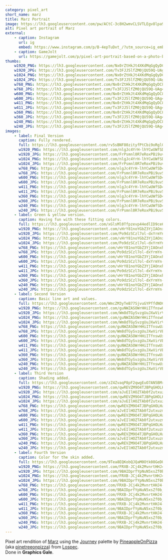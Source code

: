 ```yaml
---
category: pixel_art
short_name: marz
title: Marz Portrait
image: https://lh3.googleusercontent.com/pw/ACtC-3c8H2wmvCLSVTLEgv8lpa9p_4dkEeqCcqf9hri_WcDR_5UGXSZlk_7sty7EUrDq9GYgz-867Ac_sqlACj5UjijBXSRi9RWVBmgCEaNZ0bXQ3j3rZw8OAVjXFJRL5GLvByAW5TbZY4KpD2LarYQv0_58=w1200-h630-no?authuser=0
alt: Pixel art portrait of Marz
external:
    - caption: Instagram
      url: ig
      embed: https://www.instagram.com/p/B-4epTuDxt_/?utm_source=ig_embed&amp;utm_campaign=loading
    - caption: GameJolt
      url: https://gamejolt.com/p/pixel-art-portrait-based-on-a-photo-by-youtuber-marz-journey-pal-3mawfne2
thumbs:
    w1920_PNG: https://lh3.googleusercontent.com/Nx0rZtHkJt4XKdMqGgQyDC8FtEVxwZQZnwrV7loQh5_vd2J4F9CBAbFIVugTjRK6v3EuMMpZvmnr7bUkmKNpqB_ydl4cPuRgEowaGNnSeyPzlQofd-PsMAyxs5i8LAvzTqd51dgWvg=w355
    w1920_JPG: https://lh3.googleusercontent.com/Tv3FJJ5lfZM0jQU59Q-UAg4-VPc7DpZmSDjyYHpYc4Y6MouxYL00BE6DnwaGWXxNRoFz4nSC_0FhU32zhLyTnFB2NftFR_AfIiDQ67E-My3kqWfKIUNnXawR0Zv6KI_QZsNHIpdaYA=w355
    w1024_PNG: https://lh3.googleusercontent.com/Nx0rZtHkJt4XKdMqGgQyDC8FtEVxwZQZnwrV7loQh5_vd2J4F9CBAbFIVugTjRK6v3EuMMpZvmnr7bUkmKNpqB_ydl4cPuRgEowaGNnSeyPzlQofd-PsMAyxs5i8LAvzTqd51dgWvg=w284
    w1024_JPG: https://lh3.googleusercontent.com/Tv3FJJ5lfZM0jQU59Q-UAg4-VPc7DpZmSDjyYHpYc4Y6MouxYL00BE6DnwaGWXxNRoFz4nSC_0FhU32zhLyTnFB2NftFR_AfIiDQ67E-My3kqWfKIUNnXawR0Zv6KI_QZsNHIpdaYA=w284
    w768_PNG: https://lh3.googleusercontent.com/Nx0rZtHkJt4XKdMqGgQyDC8FtEVxwZQZnwrV7loQh5_vd2J4F9CBAbFIVugTjRK6v3EuMMpZvmnr7bUkmKNpqB_ydl4cPuRgEowaGNnSeyPzlQofd-PsMAyxs5i8LAvzTqd51dgWvg=w213
    w768_JPG: https://lh3.googleusercontent.com/Tv3FJJ5lfZM0jQU59Q-UAg4-VPc7DpZmSDjyYHpYc4Y6MouxYL00BE6DnwaGWXxNRoFz4nSC_0FhU32zhLyTnFB2NftFR_AfIiDQ67E-My3kqWfKIUNnXawR0Zv6KI_QZsNHIpdaYA=w213
    w600_PNG: https://lh3.googleusercontent.com/Nx0rZtHkJt4XKdMqGgQyDC8FtEVxwZQZnwrV7loQh5_vd2J4F9CBAbFIVugTjRK6v3EuMMpZvmnr7bUkmKNpqB_ydl4cPuRgEowaGNnSeyPzlQofd-PsMAyxs5i8LAvzTqd51dgWvg=w166
    w600_JPG: https://lh3.googleusercontent.com/Tv3FJJ5lfZM0jQU59Q-UAg4-VPc7DpZmSDjyYHpYc4Y6MouxYL00BE6DnwaGWXxNRoFz4nSC_0FhU32zhLyTnFB2NftFR_AfIiDQ67E-My3kqWfKIUNnXawR0Zv6KI_QZsNHIpdaYA=w166
    w411_PNG: https://lh3.googleusercontent.com/Nx0rZtHkJt4XKdMqGgQyDC8FtEVxwZQZnwrV7loQh5_vd2J4F9CBAbFIVugTjRK6v3EuMMpZvmnr7bUkmKNpqB_ydl4cPuRgEowaGNnSeyPzlQofd-PsMAyxs5i8LAvzTqd51dgWvg=w114
    w411_JPG: https://lh3.googleusercontent.com/Tv3FJJ5lfZM0jQU59Q-UAg4-VPc7DpZmSDjyYHpYc4Y6MouxYL00BE6DnwaGWXxNRoFz4nSC_0FhU32zhLyTnFB2NftFR_AfIiDQ67E-My3kqWfKIUNnXawR0Zv6KI_QZsNHIpdaYA=w114
    w360_PNG: https://lh3.googleusercontent.com/Nx0rZtHkJt4XKdMqGgQyDC8FtEVxwZQZnwrV7loQh5_vd2J4F9CBAbFIVugTjRK6v3EuMMpZvmnr7bUkmKNpqB_ydl4cPuRgEowaGNnSeyPzlQofd-PsMAyxs5i8LAvzTqd51dgWvg=w100
    w360_JPG: https://lh3.googleusercontent.com/Tv3FJJ5lfZM0jQU59Q-UAg4-VPc7DpZmSDjyYHpYc4Y6MouxYL00BE6DnwaGWXxNRoFz4nSC_0FhU32zhLyTnFB2NftFR_AfIiDQ67E-My3kqWfKIUNnXawR0Zv6KI_QZsNHIpdaYA=w100
    w240_PNG: https://lh3.googleusercontent.com/Nx0rZtHkJt4XKdMqGgQyDC8FtEVxwZQZnwrV7loQh5_vd2J4F9CBAbFIVugTjRK6v3EuMMpZvmnr7bUkmKNpqB_ydl4cPuRgEowaGNnSeyPzlQofd-PsMAyxs5i8LAvzTqd51dgWvg=w66
    w240_JPG: https://lh3.googleusercontent.com/Tv3FJJ5lfZM0jQU59Q-UAg4-VPc7DpZmSDjyYHpYc4Y6MouxYL00BE6DnwaGWXxNRoFz4nSC_0FhU32zhLyTnFB2NftFR_AfIiDQ67E-My3kqWfKIUNnXawR0Zv6KI_QZsNHIpdaYA=w66
images:
    - label: Final Version
      caption: Fully rendered.
      full: https://lh3.googleusercontent.com/rv5sBNF80zityfPtCbi9oRglGRMf3mO-f2RPnIH3oJxti5ZmFgNixrUjROmFbv9gDdG5qtZGgMACGFHpEd2vv9qgcJTWQTv8IULKS6emu7bY1P_lAqeK3Q1PVTYfr2i4hYwnSmvQyg=w1080-h1080
      w1920_PNG: https://lh3.googleusercontent.com/nlgJc4YrH-lhYCwUWfSD4Hn4-MmhDUQ-8wI8UznDaB6r5NNcmxxBxGtTF6POpV-6S7ifd8Zx1CeYQZlIrTbPtqW186CEn2oyYXdmA4yE12pLuv7njZNUJJ9kbn8dAt-uxiFBvtabBw=w850
      w1920_JPG: https://lh3.googleusercontent.com/FrPsmnl0R7eRoxPBi9uvSmGplWlgCxlynZndAO4GdEc1Y0KxQlCyB3xbVZxbLkvPx_3FYym4WeK_7ZXKkckTBzPMvt5HPaGIUxeITHGDIe8dl-mAwwSyzw3FpmRG6g1uuYdY6mB2CQ=w850
      w1024_PNG: https://lh3.googleusercontent.com/nlgJc4YrH-lhYCwUWfSD4Hn4-MmhDUQ-8wI8UznDaB6r5NNcmxxBxGtTF6POpV-6S7ifd8Zx1CeYQZlIrTbPtqW186CEn2oyYXdmA4yE12pLuv7njZNUJJ9kbn8dAt-uxiFBvtabBw=w711
      w1024_JPG: https://lh3.googleusercontent.com/FrPsmnl0R7eRoxPBi9uvSmGplWlgCxlynZndAO4GdEc1Y0KxQlCyB3xbVZxbLkvPx_3FYym4WeK_7ZXKkckTBzPMvt5HPaGIUxeITHGDIe8dl-mAwwSyzw3FpmRG6g1uuYdY6mB2CQ=w711
      w768_PNG: https://lh3.googleusercontent.com/nlgJc4YrH-lhYCwUWfSD4Hn4-MmhDUQ-8wI8UznDaB6r5NNcmxxBxGtTF6POpV-6S7ifd8Zx1CeYQZlIrTbPtqW186CEn2oyYXdmA4yE12pLuv7njZNUJJ9kbn8dAt-uxiFBvtabBw=w533
      w768_JPG: https://lh3.googleusercontent.com/FrPsmnl0R7eRoxPBi9uvSmGplWlgCxlynZndAO4GdEc1Y0KxQlCyB3xbVZxbLkvPx_3FYym4WeK_7ZXKkckTBzPMvt5HPaGIUxeITHGDIe8dl-mAwwSyzw3FpmRG6g1uuYdY6mB2CQ=w533
      w600_PNG: https://lh3.googleusercontent.com/nlgJc4YrH-lhYCwUWfSD4Hn4-MmhDUQ-8wI8UznDaB6r5NNcmxxBxGtTF6POpV-6S7ifd8Zx1CeYQZlIrTbPtqW186CEn2oyYXdmA4yE12pLuv7njZNUJJ9kbn8dAt-uxiFBvtabBw=w416
      w600_JPG: https://lh3.googleusercontent.com/FrPsmnl0R7eRoxPBi9uvSmGplWlgCxlynZndAO4GdEc1Y0KxQlCyB3xbVZxbLkvPx_3FYym4WeK_7ZXKkckTBzPMvt5HPaGIUxeITHGDIe8dl-mAwwSyzw3FpmRG6g1uuYdY6mB2CQ=w416
      w411_PNG: https://lh3.googleusercontent.com/nlgJc4YrH-lhYCwUWfSD4Hn4-MmhDUQ-8wI8UznDaB6r5NNcmxxBxGtTF6POpV-6S7ifd8Zx1CeYQZlIrTbPtqW186CEn2oyYXdmA4yE12pLuv7njZNUJJ9kbn8dAt-uxiFBvtabBw=w285
      w411_JPG: https://lh3.googleusercontent.com/FrPsmnl0R7eRoxPBi9uvSmGplWlgCxlynZndAO4GdEc1Y0KxQlCyB3xbVZxbLkvPx_3FYym4WeK_7ZXKkckTBzPMvt5HPaGIUxeITHGDIe8dl-mAwwSyzw3FpmRG6g1uuYdY6mB2CQ=w285
      w360_PNG: https://lh3.googleusercontent.com/nlgJc4YrH-lhYCwUWfSD4Hn4-MmhDUQ-8wI8UznDaB6r5NNcmxxBxGtTF6POpV-6S7ifd8Zx1CeYQZlIrTbPtqW186CEn2oyYXdmA4yE12pLuv7njZNUJJ9kbn8dAt-uxiFBvtabBw=w250
      w360_JPG: https://lh3.googleusercontent.com/FrPsmnl0R7eRoxPBi9uvSmGplWlgCxlynZndAO4GdEc1Y0KxQlCyB3xbVZxbLkvPx_3FYym4WeK_7ZXKkckTBzPMvt5HPaGIUxeITHGDIe8dl-mAwwSyzw3FpmRG6g1uuYdY6mB2CQ=w250
      w240_PNG: https://lh3.googleusercontent.com/nlgJc4YrH-lhYCwUWfSD4Hn4-MmhDUQ-8wI8UznDaB6r5NNcmxxBxGtTF6POpV-6S7ifd8Zx1CeYQZlIrTbPtqW186CEn2oyYXdmA4yE12pLuv7njZNUJJ9kbn8dAt-uxiFBvtabBw=w166
      w240_JPG: https://lh3.googleusercontent.com/FrPsmnl0R7eRoxPBi9uvSmGplWlgCxlynZndAO4GdEc1Y0KxQlCyB3xbVZxbLkvPx_3FYym4WeK_7ZXKkckTBzPMvt5HPaGIUxeITHGDIe8dl-mAwwSyzw3FpmRG6g1uuYdY6mB2CQ=w166
    - label: Green & yellow version.
      caption: Having fun with these fitting colors.
      full: https://lh3.googleusercontent.com/xGlsMl0Tfpzevp44edlID9ce6TeG5_-cqxOXxPlaHzBjLiO7N0evl4D7ravuQssuyc7Q0aEb_N1ou8TjJXepRc9DXv4oqLuha6IvkOSi1gPIsYHk7NAmKkzhNtMHk0-2pzK8WetLhg=w1080-h1080
      w1920_PNG: https://lh3.googleusercontent.com/vHrY81noYGbZ3YjIAOnxhb8xz9O3E7dIzf0XAoiaTzoD_Vd_Ox6sMd9Y_k0K0rsvjxYi7pzfvhxqKvswq-sXVRGF3v5iU7bNMJipP8j1F2w7AUUWiTpOHzEskCGdoBXkQ9MNuFzRZg=w850
      w1920_JPG: https://lh3.googleusercontent.com/Po9dzSCzl7ol-dxYrmYn-NK89pvXx8PAohWV6XqgzY8wJmq_JIXIzZnDxx5lriE9R4Ow5fIvmuowegMNZkPudMqVm6Umf0AgWR_JD7LBp6Z1OgslUrDeZr_a-ZSUuPRlqHs_LBCS6A=w850
      w1024_PNG: https://lh3.googleusercontent.com/vHrY81noYGbZ3YjIAOnxhb8xz9O3E7dIzf0XAoiaTzoD_Vd_Ox6sMd9Y_k0K0rsvjxYi7pzfvhxqKvswq-sXVRGF3v5iU7bNMJipP8j1F2w7AUUWiTpOHzEskCGdoBXkQ9MNuFzRZg=w711
      w1024_JPG: https://lh3.googleusercontent.com/Po9dzSCzl7ol-dxYrmYn-NK89pvXx8PAohWV6XqgzY8wJmq_JIXIzZnDxx5lriE9R4Ow5fIvmuowegMNZkPudMqVm6Umf0AgWR_JD7LBp6Z1OgslUrDeZr_a-ZSUuPRlqHs_LBCS6A=w711
      w768_PNG: https://lh3.googleusercontent.com/vHrY81noYGbZ3YjIAOnxhb8xz9O3E7dIzf0XAoiaTzoD_Vd_Ox6sMd9Y_k0K0rsvjxYi7pzfvhxqKvswq-sXVRGF3v5iU7bNMJipP8j1F2w7AUUWiTpOHzEskCGdoBXkQ9MNuFzRZg=w533
      w768_JPG: https://lh3.googleusercontent.com/Po9dzSCzl7ol-dxYrmYn-NK89pvXx8PAohWV6XqgzY8wJmq_JIXIzZnDxx5lriE9R4Ow5fIvmuowegMNZkPudMqVm6Umf0AgWR_JD7LBp6Z1OgslUrDeZr_a-ZSUuPRlqHs_LBCS6A=w533
      w600_PNG: https://lh3.googleusercontent.com/vHrY81noYGbZ3YjIAOnxhb8xz9O3E7dIzf0XAoiaTzoD_Vd_Ox6sMd9Y_k0K0rsvjxYi7pzfvhxqKvswq-sXVRGF3v5iU7bNMJipP8j1F2w7AUUWiTpOHzEskCGdoBXkQ9MNuFzRZg=w416
      w600_JPG: https://lh3.googleusercontent.com/Po9dzSCzl7ol-dxYrmYn-NK89pvXx8PAohWV6XqgzY8wJmq_JIXIzZnDxx5lriE9R4Ow5fIvmuowegMNZkPudMqVm6Umf0AgWR_JD7LBp6Z1OgslUrDeZr_a-ZSUuPRlqHs_LBCS6A=w416
      w411_PNG: https://lh3.googleusercontent.com/vHrY81noYGbZ3YjIAOnxhb8xz9O3E7dIzf0XAoiaTzoD_Vd_Ox6sMd9Y_k0K0rsvjxYi7pzfvhxqKvswq-sXVRGF3v5iU7bNMJipP8j1F2w7AUUWiTpOHzEskCGdoBXkQ9MNuFzRZg=w285
      w411_JPG: https://lh3.googleusercontent.com/Po9dzSCzl7ol-dxYrmYn-NK89pvXx8PAohWV6XqgzY8wJmq_JIXIzZnDxx5lriE9R4Ow5fIvmuowegMNZkPudMqVm6Umf0AgWR_JD7LBp6Z1OgslUrDeZr_a-ZSUuPRlqHs_LBCS6A=w285
      w360_PNG: https://lh3.googleusercontent.com/vHrY81noYGbZ3YjIAOnxhb8xz9O3E7dIzf0XAoiaTzoD_Vd_Ox6sMd9Y_k0K0rsvjxYi7pzfvhxqKvswq-sXVRGF3v5iU7bNMJipP8j1F2w7AUUWiTpOHzEskCGdoBXkQ9MNuFzRZg=w250
      w360_JPG: https://lh3.googleusercontent.com/Po9dzSCzl7ol-dxYrmYn-NK89pvXx8PAohWV6XqgzY8wJmq_JIXIzZnDxx5lriE9R4Ow5fIvmuowegMNZkPudMqVm6Umf0AgWR_JD7LBp6Z1OgslUrDeZr_a-ZSUuPRlqHs_LBCS6A=w250
      w240_PNG: https://lh3.googleusercontent.com/vHrY81noYGbZ3YjIAOnxhb8xz9O3E7dIzf0XAoiaTzoD_Vd_Ox6sMd9Y_k0K0rsvjxYi7pzfvhxqKvswq-sXVRGF3v5iU7bNMJipP8j1F2w7AUUWiTpOHzEskCGdoBXkQ9MNuFzRZg=w166
      w240_JPG: https://lh3.googleusercontent.com/Po9dzSCzl7ol-dxYrmYn-NK89pvXx8PAohWV6XqgzY8wJmq_JIXIzZnDxx5lriE9R4Ow5fIvmuowegMNZkPudMqVm6Umf0AgWR_JD7LBp6Z1OgslUrDeZr_a-ZSUuPRlqHs_LBCS6A=w166
    - label: Second Version
      caption: Basic line art and values.
      full: https://lh3.googleusercontent.com/WmcZM3yTeB77SjvuGYPffdNOCkaRdmrQWTYv0MWNcfXoIuWjAWB0IX7oCxjPHanzHVGxAo9y8FALxMEtCNzWRwRMvOv_kTCMAz57plQJc-2l5MgqwA4y2B1hVWJcflrL0xtuCNjd0g=w1080-h1080
      w1920_PNG: https://lh3.googleusercontent.com/guNWZASOWrHHiITfnswUxjDW4LKi2oYRqiVtyvWOb9b3DUQNfhRMpmHnEy6T2E1x1tOPv6uh3NYiHuaQFytNvX2fGCi7tz1X0jMsS0_dAeTlMjxlsUjFmQWvDQBr47GQ2nnYG7FNXw=w850
      w1920_JPG: https://lh3.googleusercontent.com/Wm8dTGySvzgUuJXwVirVEZg2YjdoDtUA1KfamMIJSgyIkEkiChI_oWsQhz3qVfp1w71Z4gL5DePmoq194tyAS0P3o24RfY8DlTpKHFsWrqOU1X55Dfkf_FpO5KHgBqCSngfgTd7zTw=w850
      w1024_PNG: https://lh3.googleusercontent.com/guNWZASOWrHHiITfnswUxjDW4LKi2oYRqiVtyvWOb9b3DUQNfhRMpmHnEy6T2E1x1tOPv6uh3NYiHuaQFytNvX2fGCi7tz1X0jMsS0_dAeTlMjxlsUjFmQWvDQBr47GQ2nnYG7FNXw=w711
      w1024_JPG: https://lh3.googleusercontent.com/Wm8dTGySvzgUuJXwVirVEZg2YjdoDtUA1KfamMIJSgyIkEkiChI_oWsQhz3qVfp1w71Z4gL5DePmoq194tyAS0P3o24RfY8DlTpKHFsWrqOU1X55Dfkf_FpO5KHgBqCSngfgTd7zTw=w711
      w768_PNG: https://lh3.googleusercontent.com/guNWZASOWrHHiITfnswUxjDW4LKi2oYRqiVtyvWOb9b3DUQNfhRMpmHnEy6T2E1x1tOPv6uh3NYiHuaQFytNvX2fGCi7tz1X0jMsS0_dAeTlMjxlsUjFmQWvDQBr47GQ2nnYG7FNXw=w533
      w768_JPG: https://lh3.googleusercontent.com/Wm8dTGySvzgUuJXwVirVEZg2YjdoDtUA1KfamMIJSgyIkEkiChI_oWsQhz3qVfp1w71Z4gL5DePmoq194tyAS0P3o24RfY8DlTpKHFsWrqOU1X55Dfkf_FpO5KHgBqCSngfgTd7zTw=w533
      w600_PNG: https://lh3.googleusercontent.com/guNWZASOWrHHiITfnswUxjDW4LKi2oYRqiVtyvWOb9b3DUQNfhRMpmHnEy6T2E1x1tOPv6uh3NYiHuaQFytNvX2fGCi7tz1X0jMsS0_dAeTlMjxlsUjFmQWvDQBr47GQ2nnYG7FNXw=w416
      w600_JPG: https://lh3.googleusercontent.com/Wm8dTGySvzgUuJXwVirVEZg2YjdoDtUA1KfamMIJSgyIkEkiChI_oWsQhz3qVfp1w71Z4gL5DePmoq194tyAS0P3o24RfY8DlTpKHFsWrqOU1X55Dfkf_FpO5KHgBqCSngfgTd7zTw=w416
      w411_PNG: https://lh3.googleusercontent.com/guNWZASOWrHHiITfnswUxjDW4LKi2oYRqiVtyvWOb9b3DUQNfhRMpmHnEy6T2E1x1tOPv6uh3NYiHuaQFytNvX2fGCi7tz1X0jMsS0_dAeTlMjxlsUjFmQWvDQBr47GQ2nnYG7FNXw=w285
      w411_JPG: https://lh3.googleusercontent.com/Wm8dTGySvzgUuJXwVirVEZg2YjdoDtUA1KfamMIJSgyIkEkiChI_oWsQhz3qVfp1w71Z4gL5DePmoq194tyAS0P3o24RfY8DlTpKHFsWrqOU1X55Dfkf_FpO5KHgBqCSngfgTd7zTw=w285
      w360_PNG: https://lh3.googleusercontent.com/guNWZASOWrHHiITfnswUxjDW4LKi2oYRqiVtyvWOb9b3DUQNfhRMpmHnEy6T2E1x1tOPv6uh3NYiHuaQFytNvX2fGCi7tz1X0jMsS0_dAeTlMjxlsUjFmQWvDQBr47GQ2nnYG7FNXw=w250
      w360_JPG: https://lh3.googleusercontent.com/Wm8dTGySvzgUuJXwVirVEZg2YjdoDtUA1KfamMIJSgyIkEkiChI_oWsQhz3qVfp1w71Z4gL5DePmoq194tyAS0P3o24RfY8DlTpKHFsWrqOU1X55Dfkf_FpO5KHgBqCSngfgTd7zTw=w250
      w240_PNG: https://lh3.googleusercontent.com/guNWZASOWrHHiITfnswUxjDW4LKi2oYRqiVtyvWOb9b3DUQNfhRMpmHnEy6T2E1x1tOPv6uh3NYiHuaQFytNvX2fGCi7tz1X0jMsS0_dAeTlMjxlsUjFmQWvDQBr47GQ2nnYG7FNXw=w166
      w240_JPG: https://lh3.googleusercontent.com/Wm8dTGySvzgUuJXwVirVEZg2YjdoDtUA1KfamMIJSgyIkEkiChI_oWsQhz3qVfp1w71Z4gL5DePmoq194tyAS0P3o24RfY8DlTpKHFsWrqOU1X55Dfkf_FpO5KHgBqCSngfgTd7zTw=w166
    - label: Third Version
      caption: Shading added.
      full: https://lh3.googleusercontent.com/zZ4ZvaqP8pF2qwgEuO7AN5BMrBe7XfXsd4M90yOhK8EvvLRNAYG2d_ovtVZ8FwwSevl1VGY8fbCVDmSNjmOLiEmr_kkbMGD_wgWnL2UBd52WiUFyQuxSoz6Rw-8jcLC3m3GPPDwr1A=w1080-h1080
      w1920_PNG: https://lh3.googleusercontent.com/qwREVZM9O4TJBPqGHOLHaX3BtnprI4m0nFVaepmuTwAbEIfjANhFmgD2bB2kLayt22fR8TTy5nK5N_FcKYhpKRpzDg_kAP9sFWnOvnuDqjLNiHouZgjC1PDWly3kTW8DdHc4RFy__Q=w850
      w1920_JPG: https://lh3.googleusercontent.com/aJvEIlHOZTAb0f2utxuzmLXDweN0rvqH5eF91N63hD0XnALSwOGR23hoP6EF_RMuAVdHIwRZN4p4CJP4zxBCn8Mhzn2OAuDwgmjZpOmoHG7PRHRIfMNpjwZPT9kjbn0-e0Q5fsNb_A=w850
      w1024_PNG: https://lh3.googleusercontent.com/qwREVZM9O4TJBPqGHOLHaX3BtnprI4m0nFVaepmuTwAbEIfjANhFmgD2bB2kLayt22fR8TTy5nK5N_FcKYhpKRpzDg_kAP9sFWnOvnuDqjLNiHouZgjC1PDWly3kTW8DdHc4RFy__Q=w711
      w1024_JPG: https://lh3.googleusercontent.com/aJvEIlHOZTAb0f2utxuzmLXDweN0rvqH5eF91N63hD0XnALSwOGR23hoP6EF_RMuAVdHIwRZN4p4CJP4zxBCn8Mhzn2OAuDwgmjZpOmoHG7PRHRIfMNpjwZPT9kjbn0-e0Q5fsNb_A=w711
      w768_PNG: https://lh3.googleusercontent.com/qwREVZM9O4TJBPqGHOLHaX3BtnprI4m0nFVaepmuTwAbEIfjANhFmgD2bB2kLayt22fR8TTy5nK5N_FcKYhpKRpzDg_kAP9sFWnOvnuDqjLNiHouZgjC1PDWly3kTW8DdHc4RFy__Q=w533
      w768_JPG: https://lh3.googleusercontent.com/aJvEIlHOZTAb0f2utxuzmLXDweN0rvqH5eF91N63hD0XnALSwOGR23hoP6EF_RMuAVdHIwRZN4p4CJP4zxBCn8Mhzn2OAuDwgmjZpOmoHG7PRHRIfMNpjwZPT9kjbn0-e0Q5fsNb_A=w533
      w600_PNG: https://lh3.googleusercontent.com/qwREVZM9O4TJBPqGHOLHaX3BtnprI4m0nFVaepmuTwAbEIfjANhFmgD2bB2kLayt22fR8TTy5nK5N_FcKYhpKRpzDg_kAP9sFWnOvnuDqjLNiHouZgjC1PDWly3kTW8DdHc4RFy__Q=w416
      w600_JPG: https://lh3.googleusercontent.com/aJvEIlHOZTAb0f2utxuzmLXDweN0rvqH5eF91N63hD0XnALSwOGR23hoP6EF_RMuAVdHIwRZN4p4CJP4zxBCn8Mhzn2OAuDwgmjZpOmoHG7PRHRIfMNpjwZPT9kjbn0-e0Q5fsNb_A=w416
      w411_PNG: https://lh3.googleusercontent.com/qwREVZM9O4TJBPqGHOLHaX3BtnprI4m0nFVaepmuTwAbEIfjANhFmgD2bB2kLayt22fR8TTy5nK5N_FcKYhpKRpzDg_kAP9sFWnOvnuDqjLNiHouZgjC1PDWly3kTW8DdHc4RFy__Q=w285
      w411_JPG: https://lh3.googleusercontent.com/aJvEIlHOZTAb0f2utxuzmLXDweN0rvqH5eF91N63hD0XnALSwOGR23hoP6EF_RMuAVdHIwRZN4p4CJP4zxBCn8Mhzn2OAuDwgmjZpOmoHG7PRHRIfMNpjwZPT9kjbn0-e0Q5fsNb_A=w285
      w360_PNG: https://lh3.googleusercontent.com/qwREVZM9O4TJBPqGHOLHaX3BtnprI4m0nFVaepmuTwAbEIfjANhFmgD2bB2kLayt22fR8TTy5nK5N_FcKYhpKRpzDg_kAP9sFWnOvnuDqjLNiHouZgjC1PDWly3kTW8DdHc4RFy__Q=w250
      w360_JPG: https://lh3.googleusercontent.com/aJvEIlHOZTAb0f2utxuzmLXDweN0rvqH5eF91N63hD0XnALSwOGR23hoP6EF_RMuAVdHIwRZN4p4CJP4zxBCn8Mhzn2OAuDwgmjZpOmoHG7PRHRIfMNpjwZPT9kjbn0-e0Q5fsNb_A=w250
      w240_PNG: https://lh3.googleusercontent.com/qwREVZM9O4TJBPqGHOLHaX3BtnprI4m0nFVaepmuTwAbEIfjANhFmgD2bB2kLayt22fR8TTy5nK5N_FcKYhpKRpzDg_kAP9sFWnOvnuDqjLNiHouZgjC1PDWly3kTW8DdHc4RFy__Q=w166
      w240_JPG: https://lh3.googleusercontent.com/aJvEIlHOZTAb0f2utxuzmLXDweN0rvqH5eF91N63hD0XnALSwOGR23hoP6EF_RMuAVdHIwRZN4p4CJP4zxBCn8Mhzn2OAuDwgmjZpOmoHG7PRHRIfMNpjwZPT9kjbn0-e0Q5fsNb_A=w166
    - label: Fourth Version
      caption: Color for the skin added.
      full: https://lh3.googleusercontent.com/9Tea8EQKobQJQaM0Otk08GeDUvqD8uttvUiFkq_yBUdXRAZzD6Qeh_9pWhMupEe9seCmWUDJRQfh19dyPtYAglkmXZOnXAacKmN8u46QES4MT3LNvZfbgeEygFLIsmKVa4_34xtxOg=w1080-h1080
      w1920_PNG: https://lh3.googleusercontent.com/FRXB-JCj4k2MvnrtHHJ4-zX35otD1etqGfggNNy68O0R7xg3iLinq4yD091qwZWs-WKtxYDO9ekC-U86cV0nbYCgm9HJLCJv-hFQBDr8Z7r6HLLoy71ad27op5IvANqlfSa7qRgCyQ=w850
      w1920_JPG: https://lh3.googleusercontent.com/9BAIDprfYpNuN5xsZf0b_veeQlsZPPoQVOzBnJEK6ptXDMlSMN9NuEqGkYIK_xlNqoJDDuz_lUr_cZnX5HfR27Dk_nDVinO3hePCYkGMnnOAa19U16pz0yFvsKgdim5A9OlEUhLBRg=w850
      w1024_PNG: https://lh3.googleusercontent.com/FRXB-JCj4k2MvnrtHHJ4-zX35otD1etqGfggNNy68O0R7xg3iLinq4yD091qwZWs-WKtxYDO9ekC-U86cV0nbYCgm9HJLCJv-hFQBDr8Z7r6HLLoy71ad27op5IvANqlfSa7qRgCyQ=w711
      w1024_JPG: https://lh3.googleusercontent.com/9BAIDprfYpNuN5xsZf0b_veeQlsZPPoQVOzBnJEK6ptXDMlSMN9NuEqGkYIK_xlNqoJDDuz_lUr_cZnX5HfR27Dk_nDVinO3hePCYkGMnnOAa19U16pz0yFvsKgdim5A9OlEUhLBRg=w711
      w768_PNG: https://lh3.googleusercontent.com/FRXB-JCj4k2MvnrtHHJ4-zX35otD1etqGfggNNy68O0R7xg3iLinq4yD091qwZWs-WKtxYDO9ekC-U86cV0nbYCgm9HJLCJv-hFQBDr8Z7r6HLLoy71ad27op5IvANqlfSa7qRgCyQ=w533
      w768_JPG: https://lh3.googleusercontent.com/9BAIDprfYpNuN5xsZf0b_veeQlsZPPoQVOzBnJEK6ptXDMlSMN9NuEqGkYIK_xlNqoJDDuz_lUr_cZnX5HfR27Dk_nDVinO3hePCYkGMnnOAa19U16pz0yFvsKgdim5A9OlEUhLBRg=w533
      w600_PNG: https://lh3.googleusercontent.com/FRXB-JCj4k2MvnrtHHJ4-zX35otD1etqGfggNNy68O0R7xg3iLinq4yD091qwZWs-WKtxYDO9ekC-U86cV0nbYCgm9HJLCJv-hFQBDr8Z7r6HLLoy71ad27op5IvANqlfSa7qRgCyQ=w416
      w600_JPG: https://lh3.googleusercontent.com/9BAIDprfYpNuN5xsZf0b_veeQlsZPPoQVOzBnJEK6ptXDMlSMN9NuEqGkYIK_xlNqoJDDuz_lUr_cZnX5HfR27Dk_nDVinO3hePCYkGMnnOAa19U16pz0yFvsKgdim5A9OlEUhLBRg=w416
      w411_PNG: https://lh3.googleusercontent.com/FRXB-JCj4k2MvnrtHHJ4-zX35otD1etqGfggNNy68O0R7xg3iLinq4yD091qwZWs-WKtxYDO9ekC-U86cV0nbYCgm9HJLCJv-hFQBDr8Z7r6HLLoy71ad27op5IvANqlfSa7qRgCyQ=w285
      w411_JPG: https://lh3.googleusercontent.com/9BAIDprfYpNuN5xsZf0b_veeQlsZPPoQVOzBnJEK6ptXDMlSMN9NuEqGkYIK_xlNqoJDDuz_lUr_cZnX5HfR27Dk_nDVinO3hePCYkGMnnOAa19U16pz0yFvsKgdim5A9OlEUhLBRg=w285
      w360_PNG: https://lh3.googleusercontent.com/FRXB-JCj4k2MvnrtHHJ4-zX35otD1etqGfggNNy68O0R7xg3iLinq4yD091qwZWs-WKtxYDO9ekC-U86cV0nbYCgm9HJLCJv-hFQBDr8Z7r6HLLoy71ad27op5IvANqlfSa7qRgCyQ=w250
      w360_JPG: https://lh3.googleusercontent.com/9BAIDprfYpNuN5xsZf0b_veeQlsZPPoQVOzBnJEK6ptXDMlSMN9NuEqGkYIK_xlNqoJDDuz_lUr_cZnX5HfR27Dk_nDVinO3hePCYkGMnnOAa19U16pz0yFvsKgdim5A9OlEUhLBRg=w250
      w240_PNG: https://lh3.googleusercontent.com/FRXB-JCj4k2MvnrtHHJ4-zX35otD1etqGfggNNy68O0R7xg3iLinq4yD091qwZWs-WKtxYDO9ekC-U86cV0nbYCgm9HJLCJv-hFQBDr8Z7r6HLLoy71ad27op5IvANqlfSa7qRgCyQ=w166
      w240_JPG: https://lh3.googleusercontent.com/9BAIDprfYpNuN5xsZf0b_veeQlsZPPoQVOzBnJEK6ptXDMlSMN9NuEqGkYIK_xlNqoJDDuz_lUr_cZnX5HfR27Dk_nDVinO3hePCYkGMnnOAa19U16pz0yFvsKgdim5A9OlEUhLBRg=w166
---
```


Pixel art rendition of [Marz](https://www.instagram.com/marz.z.z/) using the [Journey](https://lospec.com/palette-list/journey) palette by [PineappleOnPizza](https://lospec.com/pinetreepizza) (aka [pinetreeonpizza](https://www.instagram.com/pinetreeonpizza/)) from [Lospec](https://lospec.com/).  
Done in **Graphics Gale**.
